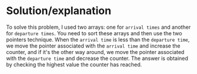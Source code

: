 # Solution/explanation
To solve this problem, I used two arrays: one for `arrival times` and another for `departure times`. You need to sort these arrays and then use the two pointers technique. When the `arrival time` is less than the `departure time`, we move the pointer associated with the `arrival time` and increase the counter, and if it's the other way around, we move the pointer associated with the `departure time` and decrease the counter. The answer is obtained by checking the highest value the counter has reached.

